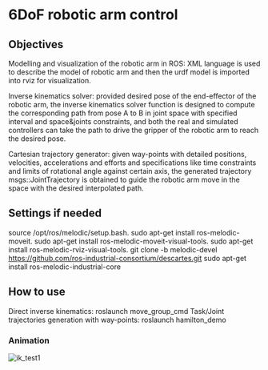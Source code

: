 # 6DoF robotic arm control

## Objectives
Modelling and visualization of the robotic arm in ROS: XML language is used to describe the model of robotic arm
and then the urdf model is imported into rviz for visualization.

Inverse kinematics solver: provided desired pose of the end-effector of the robotic arm, the inverse kinematics solver
function is designed to compute the corresponding path from pose A to B in joint space with specified interval and
space&joints constraints, and both the real and simulated controllers can take the path to drive the gripper of the
robotic arm to reach the desired pose.

Cartesian trajectory generator: given way-points with detailed positions, velocities, accelerations and efforts and
specifications like time constraints and limits of rotational angle against certain axis, the generated
trajectory msgs::JointTrajectory is obtained to guide the robotic arm move in the space with the desired interpolated
path.

## Settings if needed
source /opt/ros/melodic/setup.bash.
sudo apt-get install ros-melodic-moveit.
sudo apt-get install ros-melodic-moveit-visual-tools.
sudo apt-get install ros-melodic-rviz-visual-tools.
git clone -b melodic-devel https://github.com/ros-industrial-consortium/descartes.git
sudo apt-get install ros-melodic-industrial-core

## How to use
Direct inverse kinematics: roslaunch move_group_cmd
Task/Joint trajectories generation with way-points: roslaunch hamilton_demo
### Animation
![ik_test1](https://user-images.githubusercontent.com/58901415/126875317-2e8cf769-ff5f-40da-bbf3-f41aca2ad699.gif)

